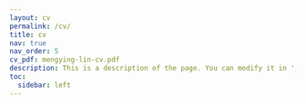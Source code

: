 ```yaml
---
layout: cv
permalink: /cv/
title: cv
nav: true
nav_order: 5
cv_pdf: mengying-lin-cv.pdf
description: This is a description of the page. You can modify it in '_pages/cv.md'. You can also change or remove the top pdf download button.
toc:
  sidebar: left
---
```

